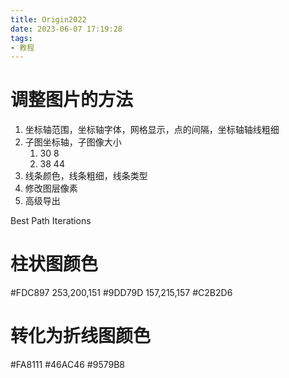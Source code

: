 ```yaml
---
title: Origin2022
date: 2023-06-07 17:19:28
tags:
- 教程
---
```


# 调整图片的方法
1. 坐标轴范围，坐标轴字体，网格显示，点的间隔，坐标轴轴线粗细
2. 子图坐标轴，子图像大小
   1. 30 8
   2. 38 44
3. 线条颜色，线条粗细，线条类型
4. 修改图层像素
5. 高级导出


Best Path
Iterations

# 柱状图颜色
#FDC897
253,200,151
#9DD79D
157,215,157
#C2B2D6

# 转化为折线图颜色
#FA8111
#46AC46 
#9579B8